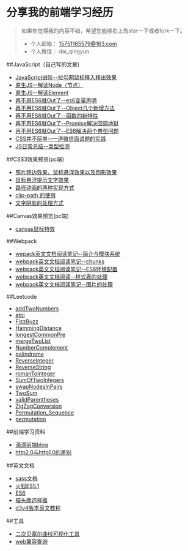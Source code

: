 分享我的前端学习经历
========================

> 如果你觉得我的内容不错，希望您能够右上角star一下或者fork一下。
> * 个人邮箱： 15751165579@163.com
> * 个人微信： dai_qingyun


##JavaScript（自己写的文章)

 * [JavaScript进阶--拉勾网鼠标移入移出效果](http://www.jianshu.com/p/fe1f3492ff9f)
 * [原生JS--解读Node（节点）](http://www.jianshu.com/p/a6f3172a42e2)
 * [原生JS--解读Element](http://www.jianshu.com/p/65b3b856465e)
 * [再不用ES6就Out了--es6变量声明](http://www.jianshu.com/p/77265d84cc2b)
 * [再不用ES6就Out了--Object几个新增方法](http://www.jianshu.com/p/3ba8d103c4fb)
 * [再不用ES6就Out了--函数的新特性](http://www.jianshu.com/p/94f557a944ff)
 * [再不用ES6就Out了--Promise解决回调地狱](http://www.jianshu.com/p/d945ae3e6d75)
 * [再不用ES6就Out了--ES6解决两个典型问题](http://www.jianshu.com/p/cdcd3be8bdea)
 * [CSS并不简单--一道微信面试题的实践](http://www.jianshu.com/p/64d5cabfab89)
 * [JS日常总结--类型检测](http://www.jianshu.com/p/33fac11bda6c)

##CSS3效果预览(pc端)

 * [照片翘边效果、鼠标悬浮效果以及倒影效果](http://15751165579.github.io/#/chapter)
 * [鼠标悬浮提示文字效果](http://15751165579.github.io/#/chapter/20170213)
 * [路径动画的两种实现方式](http://15751165579.github.io/#/chapter/20170214)
 * [clip-path 的使用](http://15751165579.github.io/#/chapter/20170215)
 * [文字阴影的处理方式](http://15751165579.github.io/#/chapter/20170216)


##Canvas效果预览(pc端)

 * [canvas鼠标特效](http://15751165579.github.io/#/chapter/20170217)

##Webpack

 * [wepack英文文档阅读笔记--简介与模块系统](/Webpack/wepack英文文档阅读笔记--简介与模块系统.md)
 * [webpack英文文档阅读笔记--chunks](/Webpack/webpack英文文档阅读笔记--chunks.md)
 * [webpack英文文档阅读笔记--ES6环境配置](/Webpack/webpack英文文档阅读笔记--ES6环境配置.md)
 * [webpack英文文档阅读--样式表的处理](/Webpack/webpack英文文档阅读--样式表的处理.md)
 * [webpack英文文档阅读笔记--图片的处理](/Webpack/webpack英文文档阅读笔记--图片的处理.md)

##Leetcode

 * [addTwoNumbers](/Leetcode/addTwoNumbers.js)
 * [atoi](/Leetcode/atoi.html)
 * [FizzBuzz](/Leetcode/FizzBuzz.html)
 * [HammingDistance](/Leetcode/HammingDistance.html)
 * [longestCommonPre](Leetcode/longestCommonPre.html)
 * [mergeTwoList](/Leetcode/mergeTwoList.html)
 * [NumberComplement](/Leetcode/NumberComplement.html)
 * [palindrome](/Leetcode/palindrome.html)
 * [ReverseInteger](/Leetcode/ReverseInteger.html)
 * [ReverseString](/Leetcode/ReverseString.html)
 * [romanToInteger](/Leetcode/romanToInteger.html)
 * [SumOfTwoIntegers](/Leetcode/SumOfTwoIntegers.html)
 * [swapNodesInPairs](/Leetcode/swapNodesInPairs.html)
 * [TwoSum](/Leetcode/TwoSum.js)
 * [validParentheses](/Leetcode/validParentheses.html)
 * [ZigZagConversion](/Leetcode/ZigZagConversion.js)
 * [Permutation_Sequence](/Leetcode/Permutation_Sequence.js)
 * [permutation](/Leetcode/permutation.js)

##前端学习资料
	
 * [滴滴前端blog](https://github.com/DDFE/DDFE-blog)
 * [http2.0与http1.0的差别](https://www.zhihu.com/question/34074946)

##英文文档
* [sass文档](http://sass-lang.com/documentation/file.SASS_REFERENCE.html)
* [火狐ES5.1](https://people-mozilla.org/~jorendorff/es5.1-final.html)
* [ES6](http://www.ecma-international.org/ecma-262/6.0/)
* [猫头鹰选择器](https://alistapart.com/article/axiomatic-css-and-lobotomized-owls)
* [d3v4版本英文教程](https://leanpub.com/d3-t-and-t-v4/read#leanpub-auto-adding-data-to-the-line-function)

##工具
* [二次贝塞尔曲线可视化工具](http://cubic-bezier.com/)
* [web兼容查询](http://caniuse.com/)


